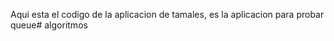 Aqui esta el codigo de la aplicacion de tamales, es la aplicacion para probar queue# algoritmos<UABC>
